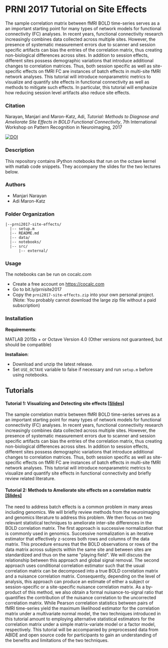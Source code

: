 # PRNI 2017 Tutorial on Site Effects

The sample correlation matrix between fMRI BOLD time-series serves as a an important starting point for many types of network models for functional connectivity (FC) analyses. In recent years, functional connectivity research increasingly combines data collected across multiple sites. However, the presence of systematic measurement errors due to scanner and session specific artifacts can bias the entries of the correlation matrix, thus creating non-biological differences across sites. In addition to session effects, different sites possess demographic variations that introduce additional changes to correlation matrices. Thus, both session specific as well as site-specific effects on fMRI FC are instances of batch effects in multi-site fMRI network analyses. This tutorial will introduce nonparametric metrics to visualize and quantify site effects in functional connectivity as well as methods to mitigate such effects. In particular, this tutorial will emphasize how reducing session level artifacts also reduce site effects.

### Citation

Narayan, Manjari and Maron-Katz, Adi, *Tutorial: Methods to Diagnose and Ameliorate Site Effects in BOLD Functional Connectivity*, 7th International Workshop on Pattern Recognition in Neuroimaging, 2017

[![DOI](https://zenodo.org/badge/94818742.svg)](https://zenodo.org/badge/latestdoi/94818742)


### Description

This repository contains iPython notebooks that run on the octave kernel with matlab code snippets. They accompany the slides for the two lectures below.

### Authors

- Manjari Narayan 
- Adi Maron-Katz

### Folder Organization

    |--prni2017-site-effects/
      |-- setup.m
      |-- README.md
      |-- data/
      |-- notebooks/
      |-- src/
          |-- external/ 

### Usage

The notebooks can be run on cocalc.com

- Create a free account on https://cocalc.com
- Go to bit.ly/prnisite2017
- Copy the `prni2017-site-effects.zip` into your own personal project. 
(Note: You probably cannot download the large zip file without a paid subscription)

### Installation

**Requirements**: 

MATLAB 2015b + or Octave Version 4.0 (Other versions not guaranteed, but should be compatible)

**Installaion**: 

- Download and unzip the latest release. 
- Set `USE_OCTAVE` variable to false if necessary and run `setup.m` before using notebooks. 

## Tutorials

#### Tutorial 1: Visualizing and Detecting site effects [[Slides]](https://www.swipe.to/8776dXkd8mc98shXPZnWg32S6d8g) 
    
The sample correlation matrix between fMRI BOLD time-series serves as a an important starting point for many types of network models for functional connectivity (FC) analyses. In recent years, functional connectivity research increasingly combines data collected across multiple sites. However, the presence of systematic measurement errors due to scanner and session specific artifacts can bias the entries of the correlation matrix, thus creating non-biological differences across sites. In addition to session effects, different sites possess demographic variations that introduce additional changes to correlation matrices. Thus, both session specific as well as site-specific effects on fMRI FC are instances of batch effects in multi-site fMRI network analyses. This tutorial will introduce nonparametric metrics to visualize and quantify site effects in functional connectivity and briefly review related literature.

#### Tutorial 2: Methods to Ameliorate site effects on a correlation matrix [[Slides]](https://www.swipe.to/8776dXkd8mc98shXPZnWg32S6d8g?p=5vD0QlJHr)

The need to address batch effects is a common problem in many areas including genomics. We will briefly review methods from the neuroimaging and genomics literature to address this problem. We then focus on two relevant statistical techniques to ameliorate inter-site differences in the BOLD correlation matrix. The first approach is successive normalization that is commonly used in genomics. Successive normalization is an iterative estimator that effectively z-scores both rows and columns of the data matrix. This procedure ensures that the BOLD observations or rows of the data matrix across subjects within the same site and between sites are standardized and thus on the same "playing field". We will discuss the relationship between this approach and global signal removal. The second approach uses conditional correlation estimator such that the usual correlation matrix can be decomposed into a true BOLD correlation matrix and a nuisance correlation matrix. Consequently, depending on the level of analysis, this approach can produce an estimate of either a subject or session-specific or a site-specific nuisance correlation matrix. As a by-product of this method, we also obtain a formal nuisance-to-signal ratio that quantifies the contribution of the nuisance correlation to the uncorrected correlation matrix. While Pearson correlation statistics between pairs of fMRI time-series yield the maximum likelihood estimator for the correlation matrix under a multivariate normal model, the two techniques introduced in this tutorial amount to employing alternative statistical estimators for the correlation matrix under a simple matrix-variate model or a factor model, respectively. This tutorial will be accompanied by preprocessed data from ABIDE and open source code for participants to gain an understanding of the benefits and limitations of the two techniques.

